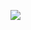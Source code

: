 <a href="https:/instagram.com/sminxxi" target="_blank"><img src="https://img.shields.io/badge/instagram-yellow?style=flat-square&logo=Instagram&logoColor=white"/></a>
